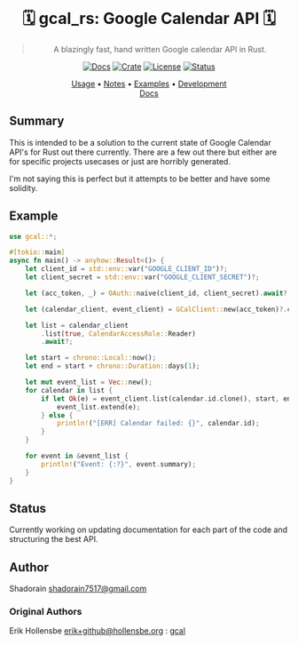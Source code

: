 </div>

<div align="center">

<br>

# 🗓️ gcal_rs: Google Calendar API 🗓️

> A blazingly fast, hand written Google calendar API in Rust.

<a href="https://docs.rs/gcal_rs/latest/gcal_rs/"> ![Docs](https://img.shields.io/docsrs/gcal_rs?color=37d4a7&logo=rust&style=for-the-badge)</a>
<a href="https://crates.io/crates/gcal_rs"> ![Crate](https://img.shields.io/crates/v/gcal_rs?color=ff4971&style=for-the-badge)</a>
<a href="/LICENSE"> ![License](https://img.shields.io/badge/license-GPL%20v3-blueviolet?style=for-the-badge)</a>
<a href="#development"> ![Status](https://img.shields.io/badge/status-WIP-informational?style=for-the-badge&color=ff69b4) </a>

[Usage](#usage)
•
[Notes](#notes)
•
[Examples](#examples)
•
[Development](#development)
<br>
[Docs](https://docs.rs/shadocal/latest/shadocal/)

</div>

## Summary

This is intended to be a solution to the current state of Google Calendar API's for Rust out there currently.
There are a few out there but either are for specific projects usecases or just are horribly generated.

I'm not saying this is perfect but it attempts to be better and have some solidity.

## Example

```rust
use gcal::*;

#[tokio::main]
async fn main() -> anyhow::Result<()> {
    let client_id = std::env::var("GOOGLE_CLIENT_ID")?;
    let client_secret = std::env::var("GOOGLE_CLIENT_SECRET")?;

    let (acc_token, _) = OAuth::naive(client_id, client_secret).await?;

    let (calendar_client, event_client) = GCalClient::new(acc_token)?.clients();

    let list = calendar_client
        .list(true, CalendarAccessRole::Reader)
        .await?;

    let start = chrono::Local::now();
    let end = start + chrono::Duration::days(1);

    let mut event_list = Vec::new();
    for calendar in list {
        if let Ok(e) = event_client.list(calendar.id.clone(), start, end).await {
            event_list.extend(e);
        } else {
            println!("[ERR] Calendar failed: {}", calendar.id);
        }
    }

    for event in &event_list {
        println!("Event: {:?}", event.summary);
    }
}
```

## Status

Currently working on updating documentation for each part of the code and structuring the best API.

## Author

Shadorain <shadorain7517@gmail.com>

### Original Authors

Erik Hollensbe <erik+github@hollensbe.org> : [gcal](https://github.com/erikh/gcal)
